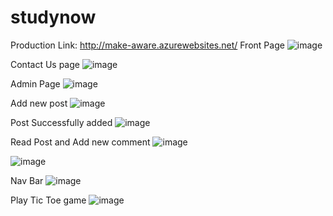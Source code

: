 # studynow
Production Link: http://make-aware.azurewebsites.net/
Front Page
![image](https://github.com/khushpreet-007/studynow/assets/75271300/c7b4d5e0-5286-4e94-bf9e-f34029cb34fa)

Contact Us page
![image](https://github.com/khushpreet-007/studynow/assets/75271300/d0778dae-8b62-4225-9f73-0c88a8fa1356)

Admin Page
![image](https://github.com/khushpreet-007/studynow/assets/75271300/07cbfcbb-cd9a-4403-9582-f3da139e9825)

Add new post
![image](https://github.com/khushpreet-007/studynow/assets/75271300/b81f8126-dabb-4dcb-9b50-1d1588b26c1e)

Post Successfully added 
![image](https://github.com/khushpreet-007/studynow/assets/75271300/68bc44bf-d2ad-4679-9d85-224dcd5b3aee)

Read Post and Add new comment
![image](https://github.com/khushpreet-007/studynow/assets/75271300/7336e302-1492-428a-85f0-bfe22f6ea59e)

![image](https://github.com/khushpreet-007/studynow/assets/75271300/03bc3453-9bad-4020-8c06-02efa4a86b74)

Nav Bar
![image](https://github.com/khushpreet-007/studynow/assets/75271300/e1ebb2af-4d41-46fe-bc36-fb57f083ddd3)

Play Tic Toe game
![image](https://github.com/khushpreet-007/studynow/assets/75271300/2c7fef9e-0993-40c7-b681-6585418c8762)







